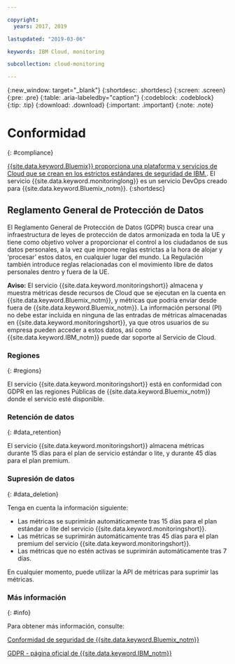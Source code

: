 ```yaml
---

copyright:
  years: 2017, 2019

lastupdated: "2019-03-06"

keywords: IBM Cloud, monitoring

subcollection: cloud-monitoring

---
```



{:new_window: target="_blank"}
{:shortdesc: .shortdesc}
{:screen: .screen}
{:pre: .pre}
{:table: .aria-labeledby="caption"}
{:codeblock: .codeblock}
{:tip: .tip}
{:download: .download}
{:important: .important}
{:note: .note}


# Conformidad
{: #compliance}

[{{site.data.keyword.Bluemix}} proporciona una plataforma y servicios de Cloud que se crean en los estrictos estándares de seguridad de IBM.](/docs/security/compliance.html#compliance). El servicio {{site.data.keyword.monitoringlong}} es un servicio DevOps creado para {{site.data.keyword.Bluemix_notm}}. 
{:shortdesc}


## Reglamento General de Protección de Datos

El Reglamento General de Protección de Datos (GDPR) busca crear una infraestructura de leyes de protección de datos armonizada en toda la UE y tiene como objetivo volver a proporcionar el control a los ciudadanos de sus datos personales, a la vez que impone reglas estrictas a la hora de alojar y ‘procesar’ estos datos, en cualquier lugar del mundo. La Regulación también introduce reglas relacionadas con el movimiento libre de datos personales dentro y fuera de la UE. 

**Aviso:** El servicio {{site.data.keyword.monitoringshort}} almacena y muestra métricas desde recursos de Cloud que se ejecutan en la cuenta en {{site.data.keyword.Bluemix_notm}}, y métricas que podría enviar desde fuera de {{site.data.keyword.Bluemix_notm}}. La información personal (PI) no debe estar incluida en ninguna de las entradas de métricas almacenadas en {{site.data.keyword.monitoringshort}}, ya que otros usuarios de su empresa pueden acceder a estos datos, así como {{site.data.keyword.IBM_notm}} puede dar soporte al Servicio de Cloud.

### Regiones
{: #regions}

El servicio {{site.data.keyword.monitoringshort}} está en conformidad con GDPR en las regiones Públicas de {{site.data.keyword.Bluemix_notm}} donde el servicio esté disponible.


### Retención de datos
{: #data_retention}

El servicio {{site.data.keyword.monitoringshort}} almacena métricas durante 15 días para el plan de servicio estándar o lite, y durante 45 días para el plan premium.


### Supresión de datos
{: #data_deletion}

Tenga en cuenta la información siguiente:

* Las métricas se suprimirán automáticamente tras 15 días para el plan estándar o lite del servicio {{site.data.keyword.monitoringshort}}.
* Las métricas se suprimirán automáticamente tras 45 días para el plan premium del servicio {{site.data.keyword.monitoringshort}}.
* Las métricas que no estén activas se suprimirán automáticamente tras 7 días.


 En cualquier momento, puede utilizar la API de métricas para suprimir las métricas. 



### Más información
{: #info}

Para obtener más información, consulte:

[Conformidad de seguridad de {{site.data.keyword.Bluemix_notm}}](/docs/security/compliance.html#compliance)

[GDPR - página oficial de {{site.data.keyword.IBM_notm}}](https://www.ibm.com/data-responsibility/gdpr/)



